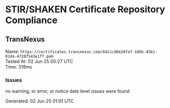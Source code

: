 # STIR/SHAKEN Certificate Repository Compliance

## TransNexus

Name: `https://certificates.transnexus.com/841J/d0e20faf-18bb-4561-81da-4728f543e1ff.pem`\
Tested At: 02 Jun 25 00:27 UTC\
Time: 318ms

### Issues

no warning, or error, or notice date level issues were found

Generated: 02 Jun 25 01:01 UTC